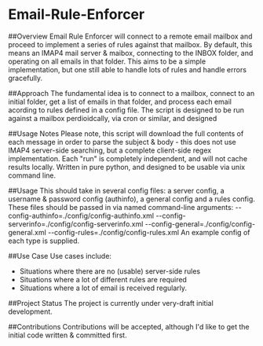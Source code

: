 # Email-Rule-Enforcer
##Overview
Email Rule Enforcer will connect to a remote email mailbox and proceed to implement a series of rules against that mailbox.
By default, this means an IMAP4 mail server & maibox, connecting to the INBOX folder, and operating on all emails in that folder.
This aims to be a simple implementation, but one still able to handle lots of rules and handle errors gracefully.

##Approach
The fundamental idea is to connect to a mailbox, connect to an initial folder, get a list of emails in that folder, and process each email acording to rules defined in a config file.
The script is designed to be run against a mailbox perdioidcally, via cron or similar, and designed 

##Usage Notes
Please note, this script will download the full contents of each message in order to parse the subject & body - this does not use IMAP4 server-side searching, but a complete client-side regex implementation.
Each "run" is completely independent, and will not cache results locally.
Written in pure python, and designed to be usable via unix command line.

##Usage
This should take in several config files: a server config, a username & password config (authinfo), a general config and a rules config.
These files should be passed in via named command-line arguments:
--config-authinfo=./config/config-authinfo.xml
--config-serverinfo=./config/config-serverinfo.xml
--config-general=./config/config-general.xml
--config-rules=./config/config-rules.xml
An example config of each type is supplied.

##Use Case
Use cases include:
* Situations where there are no (usable) server-side rules
* Situations where a lot of different rules are required
* Situations where a lot of email is received regularly.

##Project Status
The project is currently under very-draft initial development.

##Contributions
Contributions will be accepted, although I'd like to get the initial code written & committed first.
